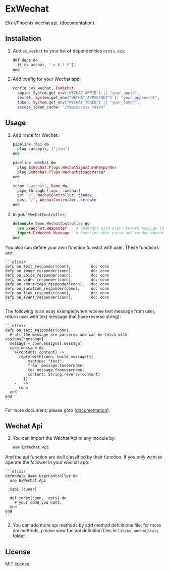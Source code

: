 # ExWechat

Elixir/Phoenix wechat api, ([documentation](http://hexdocs.pm/ex_wechat/)).

## Installation

1. Add `ex_wechat` to your list of dependencies in `mix.exs`:

    ```elixir
    def deps do
      [{:ex_wechat, "~> 0.1.0"}]
    end
    ```

2. Add config for your Wechat app:

    ```elixir
    config :ex_wechat, ExWechat,
      appid: System.get_env("WECHAT_APPID") || "your_appid",
      secret: System.get_env("WECHAT_APPSECRET") || "your_appsecret",
      token: System.get_env("WECHAT_TOKEN") || "your_token",
      access_token_cache: "/tmp/access_token"
    ```

## Usage

1. Add route for Wechat:

    ```elixir
    pipeline :api do
      plug :accepts, ["json"]
    end

    pipeline :wechat do
      plug ExWechat.Plugs.WechatSignatureResponder
      plug ExWechat.Plugs.WechatMessageParser
    end

    scope "/wechat", Demo do
      pipe_through [:api, :wechat]
      get "/", WechatController, :index
      post "/", WechatController, :create
    end
    ```
2. In your `WechatController`:

    ```elixir
    defmodule Demo.WechatController do
      use ExWechat.Responder    # interact with user, return message to user
      import ExWechat.Message   # function that parse and render wechat message
    end
    ```
You also can define your own function to react with user.
These functions are:

    ```elixir
    defp on_text_responder(conn),         do: conn
    defp on_image_responder(conn),        do: conn
    defp on_voice_responder(conn),        do: conn
    defp on_video_responder(conn),        do: conn
    defp on_shortvideo_responder(conn),   do: conn
    defp on_location_responder(conn),     do: conn
    defp on_link_responder(conn),         do: conn
    defp on_event_responder(conn),        do: conn
    ```
The following is an esay example(when receive text message from user, return user with text message that have reverse string):

    ```elixir
    defp on_text_responder(conn)
      # all the message are parsered and can be fetch with assigns[:message]
      message = conn.assigns[:message]  
      case message do
        %{content: content} ->
          reply_with(conn, build_message(%{
              msgtype: "text",
              from: message.tousername,
              to: message.fromusername,
              content: String.reverse(content)
            })
        -   ->
          conn
      end
    end
    ```
For more document, please goto ([documentation](http://hexdocs.pm/ex_wechat/)).

## Wechat Api
1. You can import the Wechat Api to any module by:

    ```elixir
    use ExWechat.Api
    ```
And the api function are well classified by their function. If you only want to operate the follower in your wechat app:

    ```elixir
    defmodule Demo.UserController do
      use ExWechat.Api

      @api [:user]

      def index(conn, _opts) do
        # your code you want.
      end
    end
    ```
2. You can add more api methods by add method definitions file, for more api methods, please view the api definition files in `lib/ex_wechat/apis` folder.

## License
MIT license.
